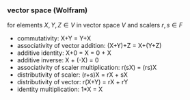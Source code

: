 ### vector space (Wolfram)
for elements $X,Y, Z \in V$ in vector space $V$ and scalers $r,s \in F$  
- commutativity: X+Y = Y+X
- associativity of vector addition: (X+Y)+Z = X+(Y+Z)
- additive identity: X+0 = X = 0 + X
- additive inverse: X + (-X) = 0
- associativity of scaler multiplication: r(sX) = (rs)X
- distributivity of scaler: (r+s)X = rX + sX
- distributivity of vector: r(X+Y) = rX + rY
- identity multiplication: 1*X = X